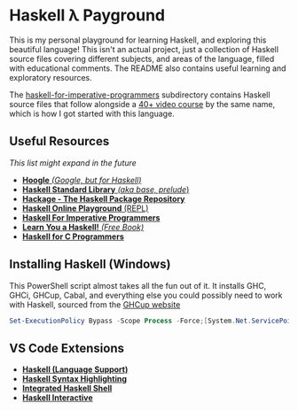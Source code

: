 # Haskell λ Payground 
This is my personal playground for learning Haskell, and exploring this beautiful language! This isn't an actual project, just a collection of Haskell source files covering different subjects, and areas of the language, filled with educational comments. The README also contains useful learning and exploratory resources. 

The [haskell-for-imperative-programmers](/source/haskell-for-imperative-programmers/) subdirectory contains Haskell source files that follow alongside a [40+ video course](https://www.youtube.com/watch?v=Vgu82wiiZ90&list=PLe7Ei6viL6jGp1Rfu0dil1JH1SHk9bgDV&index=1) by the same name, which is how I got started with this language. 


## Useful Resources 
_This list might expand in the future_
* [**Hoogle** _(Google, but for Haskell)_](https://hoogle.haskell.org/)
* [**Haskell Standard Library** _(aka base, prelude_)](https://hackage.haskell.org/package/base)
* [**Hackage - The Haskell Package Repository**](https://hackage.haskell.org/)
* [**Haskell Online Playground** (REPL)](https://play-haskell.tomsmeding.com/play)
* [**Haskell For Imperative Programmers**](https://www.youtube.com/watch?v=Vgu82wiiZ90&list=PLe7Ei6viL6jGp1Rfu0dil1JH1SHk9bgDV&index=2)
* [**Learn You a Haskell!** _(Free Book)_](http://learnyouahaskell.com/chapters)
* [**Haskell for C Programmers**](https://wiki.haskell.org/Haskell_Tutorial_for_C_Programmers)


## Installing Haskell (Windows)
This PowerShell script almost takes all the fun out of it. It installs GHC, GHCi, GHCup, Cabal, and everything else you could possibly need to work with Haskell, sourced from the [GHCup website](https://www.haskell.org/ghcup/install/)
```powershell
Set-ExecutionPolicy Bypass -Scope Process -Force;[System.Net.ServicePointManager]::SecurityProtocol = [System.Net.ServicePointManager]::SecurityProtocol -bor 3072;Invoke-Command -ScriptBlock ([ScriptBlock]::Create((Invoke-WebRequest https://www.haskell.org/ghcup/sh/bootstrap-haskell.ps1 -UseBasicParsing))) -ArgumentList $true
```
## VS Code Extensions
* [**Haskell (Language Support)**](https://marketplace.visualstudio.com/items?itemName=haskell.haskell)
* [**Haskell Syntax Highlighting**](https://marketplace.visualstudio.com/items?itemName=justusadam.language-haskell)
* [**Integrated Haskell Shell**](https://marketplace.visualstudio.com/items?itemName=eriksik2.vscode-ghci)
* [**Haskell Interactive**](https://marketplace.visualstudio.com/items?itemName=rutger-de-jong.haskell-interactive)
